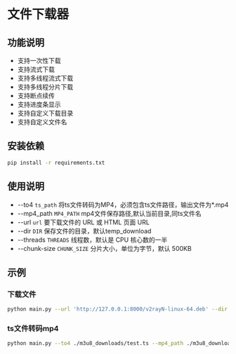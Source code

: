 # 文件下载器

## 功能说明

- 支持一次性下载
- 支持流式下载
- 支持多线程流式下载
- 支持多线程分片下载
- 支持断点续传
- 支持进度条显示
- 支持自定义下载目录
- 支持自定义文件名

## 安装依赖

```bash
pip install -r requirements.txt
```

## 使用说明

- --to4 `ts_path`         将ts文件转码为MP4，必须包含ts文件路径，输出文件为*.mp4
- --mp4_path `MP4_PATH`   mp4文件保存路径,默认当前目录,同ts文件名
- --url `url`             要下载文件的 URL 或 HTML 页面 URL
- --dir `DIR`             保存文件的目录，默认temp_download
- --threads `THREADS`     线程数，默认是 CPU 核心数的一半
- --chunk-size `CHUNK_SIZE` 分片大小，单位为字节，默认 500KB

## 示例

### 下载文件
```bash
python main.py --url 'http://127.0.0.1:8000/v2rayN-linux-64.deb' --dir ./m3u8_downloads --threads 4 --chunk-size 1024*1024
```

### ts文件转码mp4
```bash
python main.py --to4 ./m3u8_downloads/test.ts --mp4_path ./m3u8_downloads/test.mp4
```
